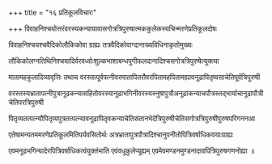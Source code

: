 +++
title = "१६ प्रतिकूलविचारः"

+++
विवाहनिश्चयोत्तरंवरस्यकन्यायावासगोत्रत्रिपुरुषात्मककुलेकस्यचिन्मरणेप्रतिकूलदोषः

विवाहनिश्चयश्चवैदिकोलौकिकोवा ग्राह्यः तत्रवैदिकोवाग्दानाख्यविधिनाकृतोमुख्यः

लौकिकोलग्नतिथिनिश्चयादिर्वरवध्वोःशुल्कभाशाबन्धपुगीफलदानादिश्चसगोत्रत्रिपुरुषेत्युक्त्या

मातामहकुलादिव्यावृत्तिः तथाच वरस्तत्पूर्वपत्नीवरमातापितरौवरपितामहपितामह्यावनूढापितृष्वसाचेतिपूर्वत्रिपुरुषी

वरस्तस्यभ्रातापत्नीपुत्रानूढकन्यासहितोवरस्यानूढाभगिनीवरस्यस्नुषापुत्रौअनूढाकन्याचपौत्रस्तद्भार्याचानूढापौत्रीचेतिपरत्रिपुरुषी

पितृव्यतत्पत्न्यौपितृव्यपुत्रतत्पत्न्यावनूढापितृवकन्याचेतिसंतानभेदेत्रिपुरुषीचेतिसगोत्रत्रिपुरुषीपुरुषपरिगननआ

एतेषामन्यतममरणेप्रतिकूलमितिपर्यवसितोर्थः अत्रभ्रातापुत्रपौत्रादिश्चानुपनीतोपित्रिवर्षाधिकवयाःग्राह्यः

एवमनूढभगिन्यादेरपित्रिवर्षाधिकत्वंयुक्तंभाति एवंवधूकुलेप्यूह्यम् एवमेवमण्डनमुण्डनादावपित्रिपुरुषगणनोह्या ॥
